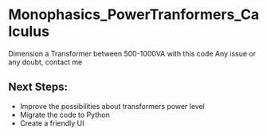 # Monophasics_PowerTranformers_Calculus
 Dimension a Transformer between 500-1000VA with this code 
 Any issue or any doubt, contact me 
 
## Next Steps: 
- Improve the possibilities about transformers power level
- Migrate the code to Python 
- Create a friendly UI
 
